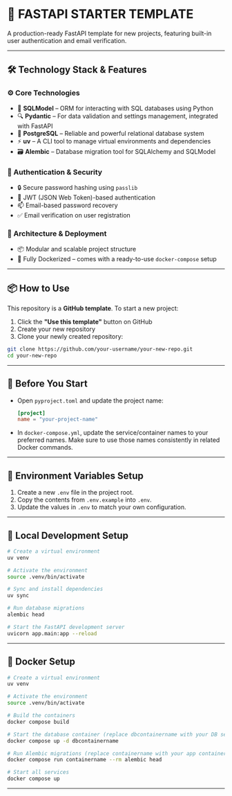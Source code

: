 # 🚀 FASTAPI STARTER TEMPLATE

A production-ready FastAPI template for new projects, featuring built-in user authentication and email verification.

---

## 🛠️ Technology Stack & Features

### ⚙️ Core Technologies

- 🧰 **SQLModel** – ORM for interacting with SQL databases using Python  
- 🔍 **Pydantic** – For data validation and settings management, integrated with FastAPI  
- 💾 **PostgreSQL** – Reliable and powerful relational database system 
- ⚡ **uv** – A CLI tool to manage virtual environments and dependencies  
- 🗃️ **Alembic** – Database migration tool for SQLAlchemy and SQLModel   

### 🔐 Authentication & Security

- 🔒 Secure password hashing using `passlib`  
- 🔑 JWT (JSON Web Token)-based authentication  
- 📫 Email-based password recovery  
- ✅ Email verification on user registration  

### 🧱 Architecture & Deployment

- 📦 Modular and scalable project structure  
- 🐳 Fully Dockerized – comes with a ready-to-use `docker-compose` setup  

---

## 📦 How to Use

This repository is a **GitHub template**. To start a new project:

1. Click the **"Use this template"** button on GitHub  
2. Create your new repository  
3. Clone your newly created repository:

```bash
git clone https://github.com/your-username/your-new-repo.git
cd your-new-repo
````

---

## 📝 Before You Start

* Open `pyproject.toml` and update the project name:

  ```toml
  [project]
  name = "your-project-name"
  ```

* In `docker-compose.yml`, update the service/container names to your preferred names.
  Make sure to use those names consistently in related Docker commands.

---

## 📝 Environment Variables Setup

1. Create a new `.env` file in the project root.  
2. Copy the contents from `.env.example` into `.env`.  
3. Update the values in `.env` to match your own configuration.

---


## 🔧 Local Development Setup

```bash
# Create a virtual environment
uv venv

# Activate the environment
source .venv/bin/activate

# Sync and install dependencies
uv sync

# Run database migrations
alembic head

# Start the FastAPI development server
uvicorn app.main:app --reload
```

---

## 🐳 Docker Setup

```bash
# Create a virtual environment
uv venv

# Activate the environment
source .venv/bin/activate

# Build the containers
docker compose build

# Start the database container (replace dbcontainername with your DB service name)
docker compose up -d dbcontainername

# Run Alembic migrations (replace containername with your app container name)
docker compose run containername --rm alembic head

# Start all services
docker compose up
```

---


